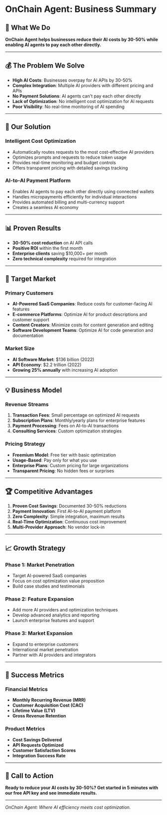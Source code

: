 # OnChain Agent: Business Summary

## 🎯 **What We Do**

**OnChain Agent helps businesses reduce their AI costs by 30-50% while enabling AI agents to pay each other directly.**

---

## 💰 **The Problem We Solve**

- **High AI Costs**: Businesses overpay for AI APIs by 30-50%
- **Complex Integration**: Multiple AI providers with different pricing and APIs
- **No Payment Solutions**: AI agents can't pay each other directly
- **Lack of Optimization**: No intelligent cost optimization for AI requests
- **Poor Visibility**: No real-time monitoring of AI spending

---

## 🚀 **Our Solution**

### **Intelligent Cost Optimization**
- Automatically routes requests to the most cost-effective AI providers
- Optimizes prompts and requests to reduce token usage
- Provides real-time monitoring and budget controls
- Offers transparent pricing with detailed savings tracking

### **AI-to-AI Payment Platform**
- Enables AI agents to pay each other directly using connected wallets
- Handles micropayments efficiently for individual interactions
- Provides automated billing and multi-currency support
- Creates a seamless AI economy

---

## 📊 **Proven Results**

- **30-50% cost reduction** on AI API calls
- **Positive ROI** within the first month
- **Enterprise clients** saving $10,000+ per month
- **Zero technical complexity** required for integration

---

## 🎯 **Target Market**

### **Primary Customers**
- **AI-Powered SaaS Companies**: Reduce costs for customer-facing AI features
- **E-commerce Platforms**: Optimize AI for product descriptions and customer support
- **Content Creators**: Minimize costs for content generation and editing
- **Software Development Teams**: Optimize AI for code generation and documentation

### **Market Size**
- **AI Software Market**: $136 billion (2022)
- **API Economy**: $2.2 trillion (2022)
- **Growing 25% annually** with increasing AI adoption

---

## 💡 **Business Model**

### **Revenue Streams**
1. **Transaction Fees**: Small percentage on optimized AI requests
2. **Subscription Plans**: Monthly/yearly plans for enterprise features
3. **Payment Processing**: Fees on AI-to-AI transactions
4. **Consulting Services**: Custom optimization strategies

### **Pricing Strategy**
- **Freemium Model**: Free tier with basic optimization
- **Usage-Based**: Pay only for what you use
- **Enterprise Plans**: Custom pricing for large organizations
- **Transparent Pricing**: No hidden fees or surprises

---

## 🏆 **Competitive Advantages**

1. **Proven Cost Savings**: Documented 30-50% reductions
2. **Payment Innovation**: First AI-to-AI payment platform
3. **Zero Complexity**: Simple integration, maximum results
4. **Real-Time Optimization**: Continuous cost improvement
5. **Multi-Provider Approach**: No vendor lock-in

---

## 📈 **Growth Strategy**

### **Phase 1: Market Penetration**
- Target AI-powered SaaS companies
- Focus on cost optimization value proposition
- Build case studies and testimonials

### **Phase 2: Feature Expansion**
- Add more AI providers and optimization techniques
- Develop advanced analytics and reporting
- Launch enterprise features and support

### **Phase 3: Market Expansion**
- Expand to enterprise customers
- International market penetration
- Partner with AI providers and integrators

---

## 🎯 **Success Metrics**

### **Financial Metrics**
- **Monthly Recurring Revenue (MRR)**
- **Customer Acquisition Cost (CAC)**
- **Lifetime Value (LTV)**
- **Gross Revenue Retention**

### **Product Metrics**
- **Cost Savings Delivered**
- **API Requests Optimized**
- **Customer Satisfaction Scores**
- **Integration Success Rate**

---

## 🚀 **Call to Action**

**Ready to reduce your AI costs by 30-50%? Get started in 5 minutes with our free API key and see immediate results.**

---

*OnChain Agent: Where AI efficiency meets cost optimization.*
